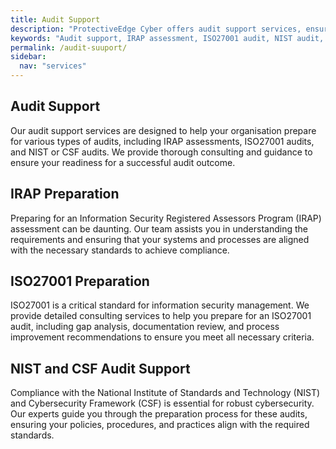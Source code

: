 ```yaml
---
title: Audit Support
description: "ProtectiveEdge Cyber offers audit support services, ensuring your organisation is prepared for certification, including IRAP assessment, ISO27001 audit and more."
keywords: "Audit support, IRAP assessment, ISO27001 audit, NIST audit, CSF audit, audit preparedness, ProtectiveEdge Cyber"
permalink: /audit-suuport/
sidebar:
  nav: "services"
---
```


## Audit Support
Our audit support services are designed to help your organisation prepare for various types of audits, including IRAP assessments, ISO27001 audits, and NIST or CSF audits. We provide thorough consulting and guidance to ensure your readiness for a successful audit outcome.

## IRAP Preparation
Preparing for an Information Security Registered Assessors Program (IRAP) assessment can be daunting. Our team assists you in understanding the requirements and ensuring that your systems and processes are aligned with the necessary standards to achieve compliance.

## ISO27001 Preparation
ISO27001 is a critical standard for information security management. We provide detailed consulting services to help you prepare for an ISO27001 audit, including gap analysis, documentation review, and process improvement recommendations to ensure you meet all necessary criteria.

## NIST and CSF Audit Support
Compliance with the National Institute of Standards and Technology (NIST) and Cybersecurity Framework (CSF) is essential for robust cybersecurity. Our experts guide you through the preparation process for these audits, ensuring your policies, procedures, and practices align with the required standards.
